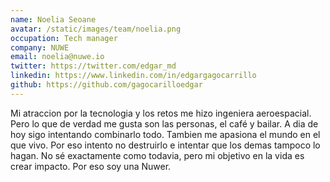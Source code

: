 ```yaml
---
name: Noelia Seoane
avatar: /static/images/team/noelia.png
occupation: Tech manager
company: NUWE
email: noelia@nuwe.io
twitter: https://twitter.com/edgar_md
linkedin: https://www.linkedin.com/in/edgargagocarrillo
github: https://github.com/gagocarilloedgar
---
```


Mi atraccion por la tecnologia y los retos me hizo ingeniera aeroespacial. Pero lo que de verdad me gusta son las personas, el café y bailar. A dia de hoy sigo intentando combinarlo todo. Tambien me apasiona el mundo en el que vivo. Por eso intento no destruirlo e intentar que los demas tampoco lo hagan. No sé exactamente como todavia, pero mi objetivo en la vida es crear impacto. Por eso soy una Nuwer.
